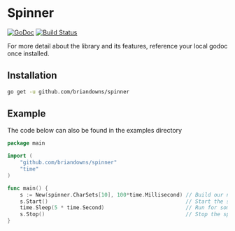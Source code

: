 # Spinner

[![GoDoc](https://godoc.org/github.com/briandowns/spinner?status.svg)](https://godoc.org/github.com/briandowns/spinner) [![Build Status](https://travis-ci.org/briandowns/spinner.svg?branch=master)](https://travis-ci.org/briandowns/spinner)

For more detail about the library and its features, reference your local godoc once installed.

## Installation

```bash
go get -u github.com/briandowns/spinner
```

## Example

The code below can also be found in the examples directory

```Go
package main

import (
	"github.com/briandowns/spinner"
	"time"
)

func main() {
	s := New(spinner.CharSets[10], 100*time.Millisecond) // Build our new spinner
	s.Start()                                            // Start the spinner
	time.Sleep(5 * time.Second)                          // Run for some time to simulate work
	s.Stop()                                             // Stop the spinner
}
```
